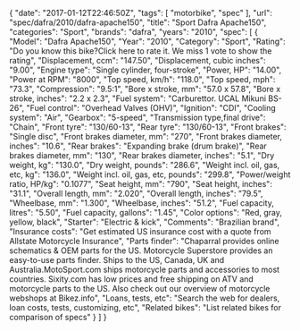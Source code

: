 {
    "date": "2017-01-12T22:46:50Z",
    "tags": [
        "motorbike",
        "spec"
    ],
    "url": "spec\/dafra\/2010\/dafra-apache150",
    "title": "Sport Dafra Apache150",
    "categories": "Sport",
    "brands": "dafra",
    "years": "2010",
    "spec": [
        {
            "Model": "Dafra Apache150",
            "Year": "2010",
            "Category": "Sport",
            "Rating": "Do you know this bike?Click here to rate it. We miss 1 vote to show the rating",
            "Displacement, ccm": "147.50",
            "Displacement, cubic inches": "9.00",
            "Engine type": "Single cylinder, four-stroke",
            "Power, HP": "14.00",
            "Power at RPM": "8000",
            "Top speed, km\/h": "118.0",
            "Top speed, mph": "73.3",
            "Compression": "9.5:1",
            "Bore x stroke, mm": "57.0 x 57.8",
            "Bore x stroke, inches": "2.2 x 2.3",
            "Fuel system": "Carburettor. UCAL Mikuni BS-26",
            "Fuel control": "Overhead Valves (OHV)",
            "Ignition": "CDI",
            "Cooling system": "Air",
            "Gearbox": "5-speed",
            "Transmission type,final drive": "Chain",
            "Front tyre": "130\/60-13",
            "Rear tyre": "130\/60-13",
            "Front brakes": "Single disc",
            "Front brakes diameter, mm": "270",
            "Front brakes diameter, inches": "10.6",
            "Rear brakes": "Expanding brake (drum brake)",
            "Rear brakes diameter, mm": "130",
            "Rear brakes diameter, inches": "5.1",
            "Dry weight, kg": "130.0",
            "Dry weight, pounds": "286.6",
            "Weight incl. oil, gas, etc, kg": "136.0",
            "Weight incl. oil, gas, etc, pounds": "299.8",
            "Power\/weight ratio, HP\/kg": "0.1077",
            "Seat height, mm": "790",
            "Seat height, inches": "31.1",
            "Overall length, mm": "2.020",
            "Overall length, inches": "79.5",
            "Wheelbase, mm": "1.300",
            "Wheelbase, inches": "51.2",
            "Fuel capacity, litres": "5.50",
            "Fuel capacity, gallons": "1.45",
            "Color options": "Red, gray, yellow, black",
            "Starter": "Electric & kick",
            "Comments": "Brazilian brand",
            "Insurance costs": "Get estimated US insurance cost with a quote from Allstate Motorcycle Insurance",
            "Parts finder": "Chaparral provides online schematics & OEM parts for the US.   Motorcycle Superstore provides an easy-to-use parts finder. Ships to the US, Canada, UK and Australia.MotoSport.com ships motorcycle parts and accessories to most countries.    Sixity.com has low prices and free shipping on ATV and motorcycle parts to the US. Also check out our overview of motorcycle webshops at Bikez.info",
            "Loans, tests, etc": "Search the web for dealers, loan costs, tests, customizing, etc",
            "Related bikes": "List related bikes for comparison of specs"
        }
    ]
}